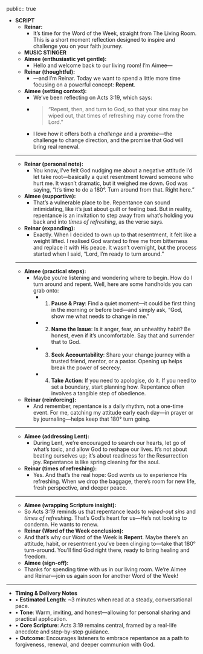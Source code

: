 public:: true
- **SCRIPT**
	- **Reinar:**
		- It’s time for the Word of the Week, straight from The Living Room. This is a short moment reflection  designed to inspire and challenge you on your faith journey.
	- **MUSIC STINGER**
	- **Aimee (enthusiastic yet gentle):**
		- Hello and welcome back to our living room! I’m Aimee—
	- **Reinar (thoughtful):**
		- —and I’m Reinar. Today we want to spend a little more time focusing on a powerful concept: **Repent**.
	- **Aimee (setting context):**
		- We’ve been reflecting on Acts 3:19, which says:
		- > “Repent, then, and turn to God, so that your sins may be wiped out, that times of refreshing may come from the Lord.”
		- I love how it offers both a *challenge* and a *promise*—the challenge to change direction, and the promise that God will bring real renewal.
	- ---
	- **Reinar (personal note):**
		- You know, I’ve felt God nudging me about a negative attitude I’d let take root—basically a quiet resentment toward someone who hurt me. It wasn’t dramatic, but it weighed me down. God was saying, “It’s time to do a 180°. Turn around from that. Right here.”
	- **Aimee (supportive):**
		- That’s a vulnerable place to be. Repentance can sound intimidating, like it’s just about guilt or feeling bad. But in reality, repentance is an invitation to step away from what’s holding you back and into *times of refreshing*, as the verse says.
	- **Reinar (expanding):**
		- Exactly. When I decided to own up to that resentment, it felt like a weight lifted. I realised God wanted to free me from bitterness and replace it with His peace. It wasn’t overnight, but the process started when I said, “Lord, I’m ready to turn around.”
	- ---
	- **Aimee (practical steps):**
		- Maybe you’re listening and wondering where to begin. How do I turn around and repent. Well, here are some handholds you can grab onto:
			- 1.	**Pause & Pray**: Find a quiet moment—it could be first thing in the morning or before bed—and simply ask, “God, show me what needs to change in me.”
			- 2.	**Name the Issue**: Is it anger, fear, an unhealthy habit? Be honest, even if it’s uncomfortable. Say that and surrender that to God.
			- 3.	**Seek Accountability**: Share your change journey with a trusted friend, mentor, or a pastor. Opening up helps break the power of secrecy.
			- 4.	**Take Action**: If you need to apologise, do it. If you need to set a boundary, start planning how. Repentance often involves a tangible step of obedience.
	- **Reinar (reinforcing):**
		- And remember, repentance is a daily rhythm, not a one-time event. For me, catching my attitude early each day—in prayer or by journaling—helps keep that 180° turn going.
	- ---
	- **Aimee (addressing Lent):**
		- During Lent, we’re encouraged to search our hearts, let go of what’s toxic, and allow God to reshape our lives. It’s not about beating ourselves up; it’s about readiness for the Resurrection joy. Repentance is like spring cleaning for the soul.
	- **Reinar (times of refreshing):**
		- Yes. And that’s the real hope: God *wants* us to experience His refreshing. When we drop the baggage, there’s room for new life, fresh perspective, and deeper peace.
	- ---
	- **Aimee (wrapping Scripture insight):**
	- So Acts 3:19 reminds us that repentance leads to *wiped-out sins* and *times of refreshing.* That’s God’s heart for us—He’s not looking to condemn. He wants to renew.
	- **Reinar (Word of the Week conclusion):**
	- And that’s why our Word of the Week is **Repent**. Maybe there’s an attitude, habit, or resentment you’ve been clinging to—take that 180° turn-around. You’ll find God right there, ready to bring healing and freedom.
	- **Aimee (sign-off):**
	- Thanks for spending time with us in our living room. We’re Aimee and Reinar—join us again soon for another Word of the Week!
- ---
- **Timing & Delivery Notes**
- •	**Estimated Length**: ~3 minutes when read at a steady, conversational pace.
- •	**Tone**: Warm, inviting, and honest—allowing for personal sharing and practical application.
- •	**Core Scripture**: Acts 3:19 remains central, framed by a real-life anecdote and step-by-step guidance.
- •	**Outcome**: Encourages listeners to embrace repentance as a path to forgiveness, renewal, and deeper communion with God.